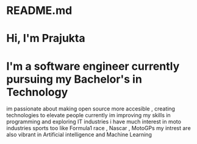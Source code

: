 # README.md
# Hi, I'm Prajukta
# I'm a software engineer currently pursuing my Bachelor's in Technology
im passionate about making open source more accesible , creating technologies to elevate people
currently im improving my skills in programming and exploring IT industries
i have much interest in moto industries sports too like Formula1 race , Nascar , MotoGPs 
my intrest are also vibrant in Artificial intelligence and Machine Learning
